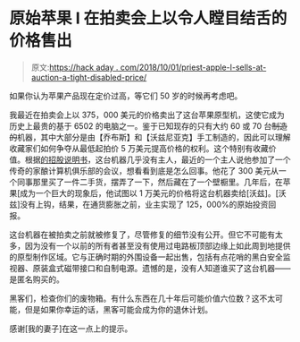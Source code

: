 # 原始苹果 I 在拍卖会上以令人瞠目结舌的价格售出

> 原文:[https://hack aday . com/2018/10/01/priest-apple-I-sells-at-auction-a-tight-disabled-price/](https://hackaday.com/2018/10/01/pristine-apple-i-sells-at-auction-for-a-jaw-dropping-price/)

如果你认为苹果产品现在定价过高，等它们 50 岁的时候再考虑吧。

我最近在拍卖会上以 375，000 美元的价格卖出了这台苹果原型机，这使它成为历史上最贵的基于 6502 的电脑之一。鉴于已知现存的只有大约 60 或 70 台~~制造的~~机器，其中大部分是由【乔布斯】和【沃兹尼亚克】手工制造的，因此可以理解收藏家们如何争夺从最低起拍价 5 万美元提高价格的权利。这个特别有收藏价值。根据[的招股说明书](https://www.rrauction.com/Apple-One)，这台机器几乎没有主人，最近的一个主人说他参加了一个传奇的家酿计算机俱乐部的会议，想看看到底是怎么回事。他花了 300 美元从一个同事那里买了一件二手货，摆弄了一下，然后藏在了一个壁橱里。几年后，在苹果[成为一个巨大的现象后，他试图以 1 万美元的价格将这台机器卖给[沃兹]。[沃兹]没有上钩，结果，在通货膨胀之前，业主实现了 125，000%的原始投资回报。

这台机器在被拍卖之前就被修复了，尽管修复的细节没有公开。但它不可能有太多，因为没有一个以前的所有者甚至没有使用过电路板顶部边缘上如此周到地提供的原型制作区域。它与正确时期的外围设备一起出售，包括有点花哨的黑白安全监视器、原装盒式磁带接口和自制电源。遗憾的是，没有人知道谁买了这台机器——是匿名购买的。

黑客们，检查你们的废物箱。有什么东西在几十年后可能价值六位数？这不太可能，但是如果你幸运的话，黑客可能会成为你的退休计划。

感谢[我的妻子]在这一点上的提示。